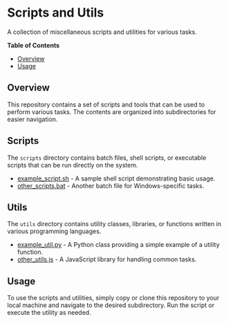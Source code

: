 **Scripts and Utils**
=====================

A collection of miscellaneous scripts and utilities for various tasks.

**Table of Contents**

* [Overview](#overview)
* [Usage](#usage)

**Overview**
------------

This repository contains a set of scripts and tools that can be used to perform various tasks. The contents are organized into subdirectories for easier navigation.

**Scripts**
-----------

The `scripts` directory contains batch files, shell scripts, or executable scripts that can be run directly on the system.

* [example_script.sh](./scripts/example_script.sh) - A sample shell script demonstrating basic usage.
* [other_scripts.bat](./scripts/other_scripts.bat) - Another batch file for Windows-specific tasks.

**Utils**
---------

The `utils` directory contains utility classes, libraries, or functions written in various programming languages.

* [example_util.py](./utils/example_util.py) - A Python class providing a simple example of a utility function.
* [other_utils.js](./utils/other_utils.js) - A JavaScript library for handling common tasks.

**Usage**
---------

To use the scripts and utilities, simply copy or clone this repository to your local machine and navigate to the desired subdirectory. Run the script or execute the utility as needed.

